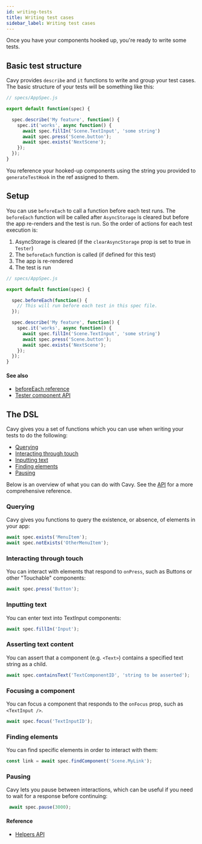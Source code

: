 ```yaml
---
id: writing-tests
title: Writing test cases
sidebar_label: Writing test cases
---
```


Once you have your components hooked up, you're ready to write some tests.

## Basic test structure

Cavy provides `describe` and `it` functions to write  and group your test
cases. The basic structure of your tests will be something like this:

```js
// specs/AppSpec.js

export default function(spec) {

  spec.describe('My feature', function() {
    spec.it('works', async function() {
      await spec.fillIn('Scene.TextInput', 'some string')
      await spec.press('Scene.button');
      await spec.exists('NextScene');
    });
  });
}
```

You reference your hooked-up components using the string you provided to
`generateTestHook` in the ref assigned to them.

## Setup

You can use `beforeEach` to call a function before each test runs. The
`beforeEach` function will be called after `AsyncStorage` is cleared but before
the app re-renders and the test is run. So the order of actions for each test
execution is:

1. AsyncStorage is cleared (if the `clearAsyncStorage` prop is set to true in
   `Tester`)
2. The `beforeEach` function is called (if defined for this test)
3. The app is re-rendered
4. The test is run

```js
// specs/AppSpec.js

export default function(spec) {

  spec.beforeEach(function() {
    // This will run before each test in this spec file.
  });

  spec.describe('My feature', function() {
    spec.it('works', async function() {
      await spec.fillIn('Scene.TextInput', 'some string')
      await spec.press('Scene.button');
      await spec.exists('NextScene');
    });
  });
}
```

#### See also

* [beforeEach reference](../api/helpers#beforeeachfunction)
* [Tester component API](../api/tester)

## The DSL

Cavy gives you a set of functions which you can use when writing your tests
to do the following:

* [Querying](#querying)
* [Interacting through touch](#interacting-through-touch)
* [Inputting text](#inputting-text)
* [Finding elements](#finding-elements)
* [Pausing](#pausing)

Below is an overview of what you can do with Cavy. See the [API](../api/helpers)
for a more comprehensive reference.


### Querying

Cavy gives you functions to query the existence, or absence, of elements in your app:

```js
await spec.exists('MenuItem');
await spec.notExists('OtherMenuItem');
```

### Interacting through touch

You can interact with elements that respond to `onPress`, such as Buttons or other
"Touchable" components:

```js
await spec.press('Button');
```

### Inputting text

You can enter text into TextInput components:

```js
await spec.fillIn('Input');
```

### Asserting text content

You can assert that a component (e.g. `<Text>`) contains a specified text string as a child.

```js
await spec.containsText('TextComponentID', 'string to be asserted');
```

### Focusing a component

You can focus a component that responds to the `onFocus` prop, such as `<TextInput />`.

```js
await spec.focus('TextInputID');
```

### Finding elements

You can find specific elements in order to interact with them:

```js
const link = await spec.findComponent('Scene.MyLink');
```


### Pausing

Cavy lets you pause between interactions, which can be useful if you need to wait
for a response before continuing:

```js
 await spec.pause(3000);
```

#### Reference

* [Helpers API](../api/helpers)
